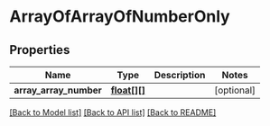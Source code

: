 # ArrayOfArrayOfNumberOnly

## Properties
Name | Type | Description | Notes
------------ | ------------- | ------------- | -------------
**array_array_number** | [**float[][]**](array.md) |  | [optional] 

[[Back to Model list]](../../README.md#documentation-for-models) [[Back to API list]](../../README.md#documentation-for-api-endpoints) [[Back to README]](../../README.md)


